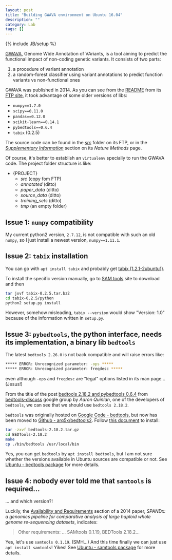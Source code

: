 ```yaml
---
layout: post
title: "Building GWAVA environment on Ubuntu 16.04"
description: ""
category: Lab
tags: []
---
```

{% include JB/setup %}

[GWAVA](https://www.sanger.ac.uk/sanger/StatGen_Gwava), Genome Wide Annotation of VAriants, is a tool aiming to predict the functional impact of non-coding genetic variants. It consists of two parts:

1. a procedure of variant annotation
2. a random-forest classifier using variant annotations to predict function variants vs non-functional ones

GWAVA was published in 2014. As you can see from the [README](ftp://ftp.sanger.ac.uk/pub/resources/software/gwava/v1.0/README) from its [FTP site](ftp://ftp.sanger.ac.uk/pub/resources/software/gwava/v1.0/), it took advantage of some older versions of libs:

- `numpy==1.7.0`
- `scipy==0.11.0`
- `pandas==0.12.0`
- `scikit-learn==0.14.1`
- `pybedtools==0.6.4`
- `tabix` (0.2.5)

The source code can be found in the [_src_](ftp://ftp.sanger.ac.uk/pub/resources/software/gwava/v1.0/src/) folder on its FTP, or in the [_Supplementary Information_](http://www.nature.com/nmeth/journal/v11/n3/full/nmeth.2832.html#/supplementary-information) section on its _Nature Methods_ page.

Of course, it's better to establish an `virtualenv` specially to run the GWAVA code. The project folder structure is like:

- {PROJECT}
    - _src_ (copy fom FTP)
    - _annotated_ (ditto)
    - _paper_data_ (ditto)
    - _source_data_ (ditto)
    - _training_sets_ (ditto)
    - _tmp_ (an empty folder)

## Issue 1: `numpy` compatibility

My current python2 version, `2.7.12`, is not compatible with such an old `numpy`, so I just install a newest version, `numpy==1.11.1`.

## Issue 2: `tabix` installation

You can go with `apt install tabix` and probably get [tabix (1.2.1-2ubuntu1)](http://packages.ubuntu.com/xenial/tabix).

To install the specific version manually, go to [SAM tools](https://sourceforge.net/projects/samtools/files/tabix/) site to download and then

```bash
tar jxvf tabix-0.2.5.tar.bz2
cd tabix-0.2.5/python
python2 setup.py install
```

However, somehow misleading, `tabix --version` would show "Version: 1.0" because of the information written in `setup.py`.

## Issue 3: `pybedtools`, the python interface, needs its implementation, a binary lib `bedtools`

The latest `bedtools 2.26.0` is not back compatible and will raise errors like:

```bash
***** ERROR: Unrecognized parameter: -ops *****
***** ERROR: Unrecognized parameter: freqdesc *****
```

even although `-ops` and `freqdesc` are "legal" options listed in its man page... (Jesus!)

From the title of the post [bedtools 2.18.2 and pybedtools 0.6.4](https://groups.google.com/forum/#!topic/bedtools-discuss/8kfkutrodKI) from [bedtools-discuss](https://groups.google.com/forum/#!forum/bedtools-discuss) google group by _Aaron Quinlan_, one of the developers of `bedtools`, we can see that we should use `bedtools 2.18.2`.

`bedtools` was originally hosted on [Google Code - bedtools](https://code.google.com/archive/p/bedtools/), but now has been moved to [Github - arq5x/bedtools2](https://github.com/arq5x/bedtools2/releases). Follow [this document](http://gensoft.pasteur.fr/docs/bedtools/2.19.1/content/installation.html) to install:

```bash
tar -zxvf bedtools-2.18.2.tar.gz
cd BEDTools-2.18.2
make
cp ./bin/bedtools /usr/local/bin
```

Yes, you can get `bedtools` by `apt install bedtools`, but I am not sure whether the versions available in Ubuntu sources are compatible or not. See [Ubuntu - bedtools package](https://launchpad.net/ubuntu/+source/bedtools) for more details.

## Issue 4: nobody ever told me that `samtools` is required...

... and which version?! 

Luckily, the [Availability and Requirements](http://bmcresnotes.biomedcentral.com/articles/10.1186/1756-0500-7-618#Sec16) section of a 2014 paper, _SPANDx: a genomics pipeline for comparative analysis of large haploid whole genome re-sequencing datasets_, indicates:

> Other requirements: ... SAMtools 0.1.19, BEDTools 2.18.2...

Yes, let's use `samtools 0.1.19`. (SMH...) And this time finally we can just use `apt install samtools`! Yikes! See [Ubuntu - samtools package](https://launchpad.net/ubuntu/+source/samtools) for more details.